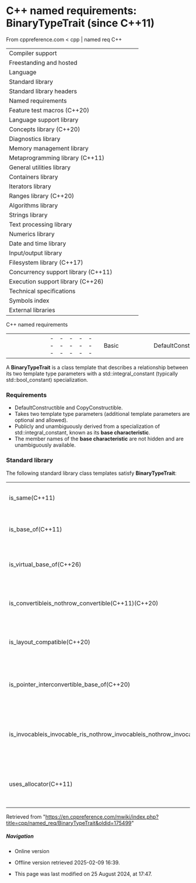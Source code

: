 # C++ named requirements: BinaryTypeTrait (since C++11)

From cppreference.com
< cpp‎ | named req
C++

|  |  |  |  |  |
| --- | --- | --- | --- | --- |
| Compiler support | | | | |
| Freestanding and hosted | | | | |
| Language | | | | |
| Standard library | | | | |
| Standard library headers | | | | |
| Named requirements | | | | |
| Feature test macros (C++20) | | | | |
| Language support library | | | | |
| Concepts library (C++20) | | | | |
| Diagnostics library | | | | |
| Memory management library | | | | |
| Metaprogramming library (C++11) | | | | |
| General utilities library | | | | |
| Containers library | | | | |
| Iterators library | | | | |
| Ranges library (C++20) | | | | |
| Algorithms library | | | | |
| Strings library | | | | |
| Text processing library | | | | |
| Numerics library | | | | |
| Date and time library | | | | |
| Input/output library | | | | |
| Filesystem library (C++17) | | | | |
| Concurrency support library (C++11) | | | | |
| Execution support library (C++26) | | | | |
| Technical specifications | | | | |
| Symbols index | | | | |
| External libraries | | | | |

C++ named requirements

|  |  |  |  |  |  |  |  |  |  |  |  |  |  |  |  |  |  |  |  |  |  |  |  |  |  |  |  |  |  |  |  |  |  |  |  |  |  |  |  |  |  |  |  |  |  |  |  |  |  |  |  |  |  |  |  |  |  |  |  |  |  |  |  |  |  |  |  |  |  |  |  |  |  |  |  |  |  |  |  |  |  |  |  |  |  |  |  |  |  |  |  |  |  |  |  |  |  |  |  |  |  |  |  |  |  |  |  |  |  |  |  |  |  |  |  |  |  |  |  |  |  |  |  |  |  |  |  |  |  |  |  |  |  |  |  |  |  |  |  |  |  |  |  |  |  |  |  |  |  |  |  |  |  |  |  |  |  |  |  |  |  |  |  |  |  |  |  |  |  |  |  |  |  |  |  |  |  |  |  |  |  |  |  |  |  |  |  |  |  |  |  |  |  |  |  |  |  |  |  |  |  |  |  |  |  |  |  |  |  |  |  |  |  |  |  |  |  |  |  |  |  |  |  |  |  |  |  |  |  |  |  |  |  |  |  |  |  |  |  |  |  |  |  |  |  |  |  |  |  |  |  |  |  |  |  |  |  |  |  |  |  |  |  |  |  |  |  |  |  |  |  |  |  |  |  |  |  |  |  |  |  |  |  |  |  |  |  |  |  |  |  |  |  |  |  |  |  |  |  |  |  |  |  |  |  |  |  |  |  |  |  |  |  |  |  |  |  |  |  |  |  |  |  |  |  |  |  |  |  |  |  |  |  |  |  |  |  |  |  |  |  |  |  |  |  |  |  |  |  |  |  |  |  |  |  |  |  |  |  |  |  |  |  |  |  |  |  |  |  |  |  |  |  |  |  |  |  |  |  |  |  |  |  |  |  |  |  |  |  |  |  |  |  |  |  |  |  |  |  |  |  |  |  |  |  |  |  |  |  |  |  |  |  |  |  |  |  |  |  |  |  |  |  |  |  |  |  |  |  |  |  |  |  |  |  |  |  |  |  |  |  |  |  |  |  |  |  |  |  |  |  |  |  |  |  |  |  |  |  |  |  |  |  |  |  |  |  |  |  |  |  |  |  |  |  |  |  |  |  |  |  |  |  |  |  |  |  |  |  |  |  |  |  |  |
| --- | --- | --- | --- | --- | --- | --- | --- | --- | --- | --- | --- | --- | --- | --- | --- | --- | --- | --- | --- | --- | --- | --- | --- | --- | --- | --- | --- | --- | --- | --- | --- | --- | --- | --- | --- | --- | --- | --- | --- | --- | --- | --- | --- | --- | --- | --- | --- | --- | --- | --- | --- | --- | --- | --- | --- | --- | --- | --- | --- | --- | --- | --- | --- | --- | --- | --- | --- | --- | --- | --- | --- | --- | --- | --- | --- | --- | --- | --- | --- | --- | --- | --- | --- | --- | --- | --- | --- | --- | --- | --- | --- | --- | --- | --- | --- | --- | --- | --- | --- | --- | --- | --- | --- | --- | --- | --- | --- | --- | --- | --- | --- | --- | --- | --- | --- | --- | --- | --- | --- | --- | --- | --- | --- | --- | --- | --- | --- | --- | --- | --- | --- | --- | --- | --- | --- | --- | --- | --- | --- | --- | --- | --- | --- | --- | --- | --- | --- | --- | --- | --- | --- | --- | --- | --- | --- | --- | --- | --- | --- | --- | --- | --- | --- | --- | --- | --- | --- | --- | --- | --- | --- | --- | --- | --- | --- | --- | --- | --- | --- | --- | --- | --- | --- | --- | --- | --- | --- | --- | --- | --- | --- | --- | --- | --- | --- | --- | --- | --- | --- | --- | --- | --- | --- | --- | --- | --- | --- | --- | --- | --- | --- | --- | --- | --- | --- | --- | --- | --- | --- | --- | --- | --- | --- | --- | --- | --- | --- | --- | --- | --- | --- | --- | --- | --- | --- | --- | --- | --- | --- | --- | --- | --- | --- | --- | --- | --- | --- | --- | --- | --- | --- | --- | --- | --- | --- | --- | --- | --- | --- | --- | --- | --- | --- | --- | --- | --- | --- | --- | --- | --- | --- | --- | --- | --- | --- | --- | --- | --- | --- | --- | --- | --- | --- | --- | --- | --- | --- | --- | --- | --- | --- | --- | --- | --- | --- | --- | --- | --- | --- | --- | --- | --- | --- | --- | --- | --- | --- | --- | --- | --- | --- | --- | --- | --- | --- | --- | --- | --- | --- | --- | --- | --- | --- | --- | --- | --- | --- | --- | --- | --- | --- | --- | --- | --- | --- | --- | --- | --- | --- | --- | --- | --- | --- | --- | --- | --- | --- | --- | --- | --- | --- | --- | --- | --- | --- | --- | --- | --- | --- | --- | --- | --- | --- | --- | --- | --- | --- | --- | --- | --- | --- | --- | --- | --- | --- | --- | --- | --- | --- | --- | --- | --- | --- | --- | --- | --- | --- | --- | --- | --- | --- | --- | --- | --- | --- | --- | --- | --- | --- | --- | --- | --- | --- | --- | --- | --- | --- | --- | --- | --- | --- | --- | --- | --- | --- | --- | --- | --- | --- | --- | --- | --- | --- | --- | --- | --- | --- | --- | --- | --- | --- | --- | --- | --- | --- | --- | --- | --- | --- | --- | --- | --- | --- | --- | --- | --- | --- | --- | --- | --- | --- | --- | --- | --- | --- | --- | --- | --- | --- | --- | --- | --- | --- | --- | --- | --- | --- | --- | --- | --- | --- | --- | --- | --- | --- | --- | --- | --- | --- | --- | --- | --- | --- | --- | --- | --- | --- | --- | --- | --- | --- | --- | --- | --- |
| |  |  |  |  |  | | --- | --- | --- | --- | --- | | Basic | | | | | | DefaultConstructible | | | | | | MoveConstructible(C++11) | | | | | | CopyConstructible | | | | | | CopyAssignable | | | | | | MoveAssignable(C++11) | | | | | | Destructible | | | | | | Type properties | | | | | | ScalarType | | | | | | PODType | | | | | | TriviallyCopyable(C++11) | | | | | | TrivialType(C++11) | | | | | | StandardLayoutType(C++11) | | | | | | ImplicitLifetimeType | | | | | | Library-wide | | | | | | BooleanTestable | | | | | | EqualityComparable | | | | | | LessThanComparable | | | | | | Swappable | | | | | | ValueSwappable(C++11) | | | | | | NullablePointer(C++11) | | | | | | Hash(C++11) | | | | | | Allocator | | | | | | FunctionObject | | | | | | Callable | | | | | | Predicate | | | | | | BinaryPredicate | | | | | | Compare | | | | | |  | | | | | |  | | | | | |  | | | | | |  | | | | | | |  |  |  |  |  | | --- | --- | --- | --- | --- | | Container | | | | | | Container | | | | | | ReversibleContainer | | | | | | AllocatorAwareContainer | | | | | | SequenceContainer | | | | | | ContiguousContainer(C++17) | | | | | | AssociativeContainer | | | | | | UnorderedAssociativeContainer(C++11) | | | | | | Container element | | | | | | DefaultInsertable(C++11) | | | | | | CopyInsertable(C++11) | | | | | | MoveInsertable(C++11) | | | | | | EmplaceConstructible(C++11) | | | | | | Erasable(C++11) | | | | | | Iterator | | | | | | LegacyIterator | | | | | | LegacyInputIterator | | | | | | LegacyOutputIterator | | | | | | LegacyForwardIterator | | | | | | LegacyBidirectionalIterator | | | | | | LegacyRandomAccessIterator | | | | | | LegacyContiguousIterator(C++17) | | | | | | ConstexprIterator(C++20) | | | | | | Stream I/O | | | | | | FormattedInputFunction | | | | | | UnformattedInputFunction | | | | | | FormattedOutputFunction | | | | | | UnformattedOutputFunction | | | | | | Formatters | | | | | | BasicFormatter(C++20) | | | | | | Formatter(C++20) | | | | | | |  |  |  |  |  | | --- | --- | --- | --- | --- | | Random Numbers | | | | | | SeedSequence(C++11) | | | | | | RandomNumberEngine(C++11) | | | | | | RandomNumberDistribution(C++11) | | | | | | UniformRandomBitGenerator(C++11) | | | | | | RandomNumberEngineAdaptor(C++11) | | | | | | Concurrency | | | | | | BasicLockable(C++11) | | | | | | Lockable(C++11) | | | | | | TimedLockable(C++11) | | | | | | SharedLockable(C++14) | | | | | | SharedTimedLockable(C++14) | | | | | | Mutex(C++11) | | | | | | TimedMutex(C++11) | | | | | | SharedMutex(C++17) | | | | | | SharedTimedMutex(C++14) | | | | | | Ranges | | | | | | RangeAdaptorObject(C++20) | | | | | | RangeAdaptorClosureObject(C++20) | | | | | | Multidimensional View | | | | | | LayoutMapping(C++23) | | | | | | LayoutMappingPolicy(C++23) | | | | | | AccessorPolicy(C++23) | | | | | | Other | | | | | | |  |  |  |  |  | | --- | --- | --- | --- | --- | | CharTraits | | | | | | RegexTraits(C++11) | | | | | | BitmaskType | | | | | | LiteralType(C++11) | | | | | | NumericType | | | | | | |  |  |  |  |  | | --- | --- | --- | --- | --- | | UnaryTypeTrait(C++11) | | | | | | ****BinaryTypeTrait****(C++11) | | | | | | TransformationTrait(C++11) | | | | | | Clock(C++11) | | | | | | TrivialClock(C++11) | | | | | | |  | | | | | |

A ****BinaryTypeTrait**** is a class template that describes a relationship between its two template type parameters with a std::integral_constant (typically std::bool_constant) specialization.

### Requirements

- DefaultConstructible and CopyConstructible.
- Takes two template type parameters (additional template parameters are optional and allowed).
- Publicly and unambiguously derived from a specialization of std::integral_constant, known as its **base characteristic**.
- The member names of the **base characteristic** are not hidden and are unambiguously available.

### Standard library

The following standard library class templates satisfy ****BinaryTypeTrait****:

|  |  |
| --- | --- |
| is_same(C++11) | checks if two types are the same   (class template) |
| is_base_of(C++11) | checks if a type is a base of the other type   (class template) |
| is_virtual_base_of(C++26) | checks if a type is a virtual base of the other type   (class template) |
| is_convertibleis_nothrow_convertible(C++11)(C++20) | checks if a type can be converted to the other type   (class template) |
| is_layout_compatible(C++20) | checks if two types are **layout-compatible**   (class template) |
| is_pointer_interconvertible_base_of(C++20) | checks if a type is a **pointer-interconvertible** (initial) base of another type   (class template) |
| is_invocableis_invocable_ris_nothrow_invocableis_nothrow_invocable_r(C++17) | checks if a type can be invoked (as if by std::invoke) with the given argument types   (class template) |
| uses_allocator(C++11) | checks if the specified type supports uses-allocator construction   (class template) |

Retrieved from "<https://en.cppreference.com/mwiki/index.php?title=cpp/named_req/BinaryTypeTrait&oldid=175499>"

##### Navigation

- Online version
- Offline version retrieved 2025-02-09 16:39.

- This page was last modified on 25 August 2024, at 17:47.